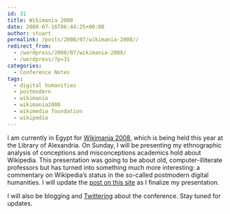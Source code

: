 ```yaml
---
id: 31
title: Wikimania 2008
date: 2008-07-16T06:44:25+00:00
author: stuart
permalink: /posts/2008/07/wikimania-2008// 
redirect_from:
  - /wordpress/2008/07/wikimania-2008/
  - /wordpress/?p=31
categories:
  - Conference Notes
tags:
  - digital humanities
  - postmodern
  - wikimania
  - wikimania2008
  - wikimedia foundation
  - wikipedia
---
```

I am currently in Egypt for [Wikimania 2008](http://wikimania2008.wikimedia.org), which is being held this year at the Library of Alexandria. On Sunday, I will be presenting my ethnographic analysis of conceptions and misconceptions academics hold about Wikipedia. This presentation was going to be about old, computer-illiterate professors but has turned into something much more interesting: a commentary on Wikipedia&#8217;s status in the so-called postmodern digital humanities. I will update the [post on this site](http://www.stuartgeiger.com/wordpress/conference-presentations/2008/05/10/conceptions-and-misconceptions-academics-hold-about-wikipedia/) as I finalize my presentation.

I will also be blogging and [Twittering](http://www.twitter.com/staeiou) about the conference. Stay tuned for updates.